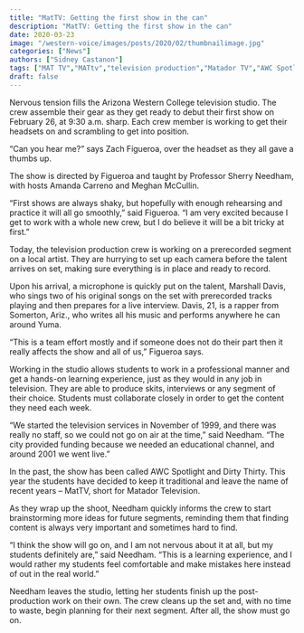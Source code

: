 ```yaml
---
title: "MatTV: Getting the first show in the can"
description: "MatTV: Getting the first show in the can"
date: 2020-03-23
image: "/western-voice/images/posts/2020/02/thumbnailimage.jpg"
categories: ["News"]
authors: ["Sidney Castanon"]
tags: ["MAT TV","MATtv","television production","Matador TV","AWC Spotlight"]
draft: false
---
```

Nervous tension fills the Arizona Western College television studio. The crew assemble their gear as they get ready to debut their first show on February 26, at 9:30 a.m. sharp. Each crew member is working to get their headsets on and scrambling to get into position.

“Can you hear me?” says Zach Figueroa, over the headset as they all gave a thumbs up.

The show is directed by Figueroa and taught by Professor Sherry Needham, with hosts Amanda Carreno and Meghan McCullin.

“First shows are always shaky, but hopefully with enough rehearsing and practice it will all go smoothly,” said Figueroa. “I am very excited because I get to work with a whole new crew, but I do believe it will be a bit tricky at first.”

Today, the television production crew is working on a prerecorded segment on a local artist. They are hurrying to set up each camera before the talent arrives on set, making sure everything is in place and ready to record.

Upon his arrival, a microphone is quickly put on the talent, Marshall Davis, who sings two of his original songs on the set with prerecorded tracks playing and then prepares for a live interview. Davis, 21, is a rapper from Somerton, Ariz., who writes all his music and performs anywhere he can around Yuma.

“This is a team effort mostly and if someone does not do their part then it really affects the show and all of us,” Figueroa says.

Working in the studio allows students to work in a professional manner and get a hands-on learning experience, just as they would in any job in television. They are able to produce skits, interviews or any segment of their choice. Students must collaborate closely in order to get the content they need each week.

“We started the television services in November of 1999, and there was really no staff, so we could not go on air at the time,” said Needham. “The city provided funding because we needed an educational channel, and around 2001 we went live.”

In the past, the show has been called AWC Spotlight and Dirty Thirty. This year the students have decided to keep it traditional and leave the name of recent years – MatTV, short for Matador Television.

As they wrap up the shoot, Needham quickly informs the crew to start brainstorming more ideas for future segments, reminding them that finding content is always very important and sometimes hard to find.

“I think the show will go on, and I am not nervous about it at all, but my students definitely are,” said Needham. “This is a learning experience, and I would rather my students feel comfortable and make mistakes here instead of out in the real world.”

Needham leaves the studio, letting her students finish up the post-production work on their own. The crew cleans up the set and, with no time to waste, begin planning for their next segment. After all, the show must go on.
